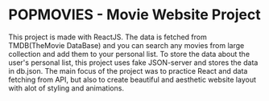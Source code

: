# POPMOVIES - Movie Website Project

This project is made with ReactJS. The data is fetched from TMDB(TheMovie DataBase) and you can search any movies from large collection and add them to your personal list. To store the data about the user's personal list, this project uses fake JSON-server and stores the data in db.json.
The main focus of the project was to practice React and data fetching from API, but also to create beautiful and aesthetic website layout with alot of styling and animations.
